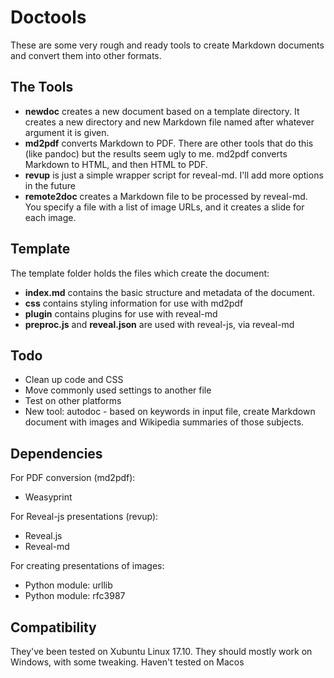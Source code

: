 # Doctools

These are some very rough and ready tools to create Markdown documents and convert them into other formats.

## The Tools

* **newdoc** creates a new document based on a template directory. It creates a new directory and new Markdown file named after whatever argument it is given.
* **md2pdf** converts Markdown to PDF. There are other tools that do this (like pandoc) but the results seem ugly to me. md2pdf converts Markdown to HTML, and then HTML to PDF.
* **revup** is just a simple wrapper script for reveal-md. I'll add more options in the future
* **remote2doc** creates a Markdown file to be processed by reveal-md. You specify a file with a list of image URLs, and it creates a slide for each image.

## Template

The template folder holds the files which create the document:

* **index.md** contains the basic structure and metadata of the document.
* **css** contains styling information for use with md2pdf
* **plugin** contains plugins for use with reveal-md
* **preproc.js** and **reveal.json** are used with reveal-js, via reveal-md

## Todo

* Clean up code and CSS
* Move commonly used settings to another file
* Test on other platforms
* New tool: autodoc - based on keywords in input file, create Markdown document with images and Wikipedia summaries of those subjects.

## Dependencies

For PDF conversion (md2pdf):

* Weasyprint

For Reveal-js presentations (revup):

* Reveal.js
* Reveal-md

For creating presentations of images:

* Python module: urllib
* Python module: rfc3987

## Compatibility

They've been tested on Xubuntu Linux 17.10. They should mostly work on Windows, with some tweaking. Haven't tested on Macos